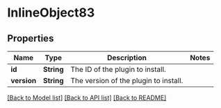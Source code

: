 # InlineObject83

## Properties

Name | Type | Description | Notes
------------ | ------------- | ------------- | -------------
**id** | **String** | The ID of the plugin to install. | 
**version** | **String** | The version of the plugin to install. | 

[[Back to Model list]](../README.md#documentation-for-models) [[Back to API list]](../README.md#documentation-for-api-endpoints) [[Back to README]](../README.md)


